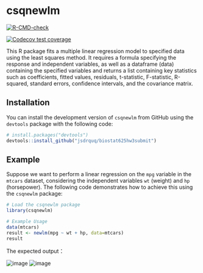 # csqnewlm
<!-- badges: start -->
  [![R-CMD-check](https://github.com/jsdrquq/biostat625hw3submit/actions/workflows/R-CMD-check.yaml/badge.svg)](https://github.com/jsdrquq/biostat625hw3submit/actions/workflows/R-CMD-check.yaml)
  <!-- badges: end -->
  <!-- badges: start -->
  [![Codecov test coverage](https://codecov.io/gh/jsdrquq/biostat625hw3submit/branch/master/graph/badge.svg)](https://app.codecov.io/gh/jsdrquq/biostat625hw3submit?branch=master)
  <!-- badges: end -->
  
This R package fits a multiple linear regression model to specified data using the least squares method. It requires a formula specifying the response and independent variables, as well as a dataframe (data) containing the specified variables and returns a list containing key statistics such as coefficients, fitted values, residuals, t-statistic, F-statistic, R-squared, standard errors, confidence intervals, and the covariance matrix.

## Installation
You can install the development version of `csqnewlm` from GitHub using the `devtools` package with the following code:

```r
# install.packages("devtools")
devtools::install_github("jsdrquq/biostat625hw3submit")
```
## Example
Suppose we want to perform a linear regression on the `mpg` variable in the `mtcars` dataset, considering the independent variables `wt` (weight) and `hp` (horsepower). The following code demonstrates how to achieve this using the `csqnewlm` package:

```r
# Load the csqnewlm package
library(csqnewlm)

# Example Usage
data(mtcars)
result <- newlm(mpg ~ wt + hp, data=mtcars)
result
```
The expected output：

![image](https://github.com/jsdrquq/biostat625hw3submit/assets/143606366/8738d048-4b38-4580-8c77-42aaeb778113)
![image](https://github.com/jsdrquq/biostat625hw3submit/assets/143606366/fcba2e09-7ab6-4def-8e80-9489fff91a2c)

